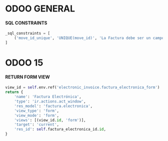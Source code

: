 # ODOO GENERAL
#### SQL CONSTRAINTS
```python
_sql_constraints = [
    ('move_id_unique', 'UNIQUE(move_id)', 'La Factura debe ser un campo único'),
]
```


# ODOO 15

#### RETURN FORM VIEW
```python
view_id = self.env.ref('electronic_invoice.factura_electronica_form')
return {
    'name': 'Factura Electrónica',
    'type': 'ir.actions.act_window',
    'res_model': 'factura.electronica',
    'view_type': 'form',
    'view_mode': 'form',
    'views': [(view_id.id, 'form')],
    'target': 'current',
    'res_id': self.factura_electronica_id.id,
}
```
